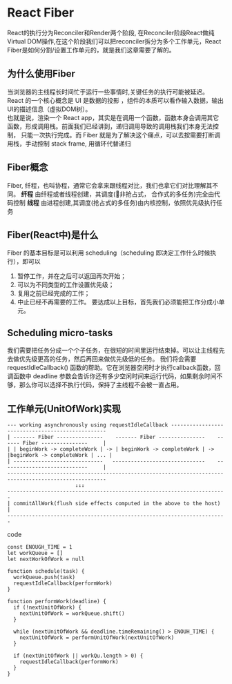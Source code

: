 # React Fiber
React的执行分为Reconciler和Render两个阶段, 在Reconciler阶段React做纯Virtual DOM操作,在这个阶段我们可以把reconciler拆分为多个工作单元，React Fiber是如何分割/设置工作单元的，就是我们这章需要了解的。

## 为什么使用Fiber
当浏览器的主线程长时间忙于运行一些事情时,关键任务的执行可能被延迟。  
React 的一个核心概念是 UI 是数据的投影 ，组件的本质可以看作输入数据，输出UI的描述信息（虚拟DOM树）。  
也就是说，渲染一个 React app，其实是在调用一个函数，函数本身会调用其它函数，形成调用栈。前面我们已经讲到，递归调用导致的调用栈我们本身无法控制，
只能一次执行完成。而 Fiber 就是为了解决这个痛点，可以去按需要打断调用栈，手动控制 stack frame, 用循环代替递归
## Fiber概念
Fiber, 纤程，也叫协程，通常它会拿来跟线程对比，我们也拿它们对比理解其不同。
**纤程** 由纤程或者线程创建，其调度(非抢占式， 合作式的多任务)完全由代码控制
**线程** 由进程创建,其调度(抢占式的多任务)由内核控制，依照优先级执行任务

## Fiber(React中)是什么
Fiber 的基本目标是可以利用 scheduling（scheduling 即决定工作什么时候执行），即可以
1. 暂停工作，并在之后可以返回再次开始；
2. 可以为不同类型的工作设置优先级；
3. 复用之前已经完成的工作；
4. 中止已经不再需要的工作。
要达成以上目标，首先我们必须能把工作分成小单元。  

## Scheduling micro-tasks
我们需要把任务分成一个个子任务，在很短的时间里运行结束掉。可以让主线程先去做优先级更高的任务，然后再回来做优先级低的任务。
我们将会需要 requestIdleCallback() 函数的帮助。它在浏览器空闲时才执行callback函数，回调函数中 deadline 参数会告诉你还有多少空闲时间来运行代码，如果剩余时间不够，那么你可以选择不执行代码，保持了主线程不会被一直占用。
## 工作单元(UnitOfWork)实现
```
--- working asynchronously using requestIdleCallback -------------------------------------------------
| ------- Fiber ---------------    ------- Fiber ---------------    ------ Fiber ---------------     |
| | beginWork -> completeWork | -> | beginWork -> completeWork | -> |beginWork -> completeWork | ... |
| -----------------------------   ------------------------------    ----------------------------     |
------------------------------------------------------------------------------------------------------
                      ↓↓↓
-----------------------------------------------------------------------
| commitAllWork(flush side effects computed in the above to the host) |
-----------------------------------------------------------------------
```
code
```
const ENOUGH_TIME = 1
let workQueue = []
let nextWorkOfWork = null

function schedule(task) {
  workQueue.push(task)
  requestIdleCallback(performWork)
}

function performWork(deadline) {
  if (!nextUnitOfWork) {
    nextUnitOfWork = workQueue.shift()
  }

  while (nextUnitOfWork && deadline.timeRemaining() > ENOUH_TIME) {
    nextUnitOfWork = performUnitOfWork(nextUnitOfWork)
  }

  if (nextUnitOfWork || workQu.length > 0) {
    requestIdleCallback(performWork)
  }
}
```
